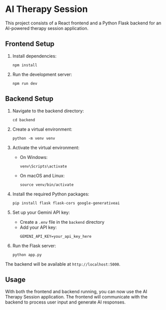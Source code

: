 # AI Therapy Session

This project consists of a React frontend and a Python Flask backend for an AI-powered therapy session application.

## Frontend Setup

1. Install dependencies:
   ```
   npm install
   ```

2. Run the development server:
   ```
   npm run dev
   ```

## Backend Setup

1. Navigate to the backend directory:
   ```
   cd backend
   ```

2. Create a virtual environment:
   ```
   python -m venv venv
   ```

3. Activate the virtual environment:
   - On Windows:
     ```
     venv\Scripts\activate
     ```
   - On macOS and Linux:
     ```
     source venv/bin/activate
     ```

4. Install the required Python packages:
   ```
   pip install flask flask-cors google-generativeai
   ```

5. Set up your Gemini API key:
   - Create a `.env` file in the `backend` directory
   - Add your API key:
     ```
     GEMINI_API_KEY=your_api_key_here
     ```

6. Run the Flask server:
   ```
   python app.py
   ```

The backend will be available at `http://localhost:5000`.

## Usage

With both the frontend and backend running, you can now use the AI Therapy Session application. The frontend will communicate with the backend to process user input and generate AI responses.